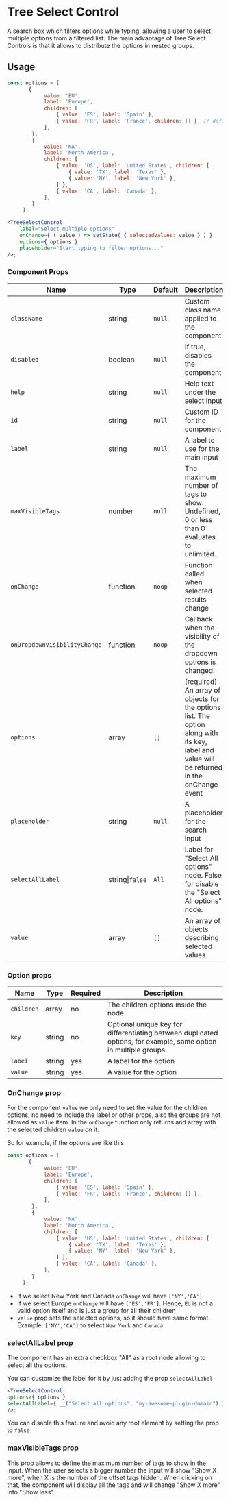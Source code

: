 # Tree Select Control

A search box which filters options while typing,
allowing a user to select multiple options from a filtered list.
The main advantage of Tree Select Controls is that it allows to distribute the options in nested groups. 

## Usage

```jsx
const options = [
       {
			value: 'EU',
			label: 'Europe',
			children: [
				{ value: 'ES', label: 'Spain' },
				{ value: 'FR', label: 'France', children: [] }, // defining children as [] is equivalent to don't have children
			],
		},
		{
			value: 'NA',
			label: 'North America',
			children: [
				{ value: 'US', label: 'United States', children: [
					{ value: 'TX', label: 'Texas' },
					{ value: 'NY', label: 'New York' },
				] },
				{ value: 'CA', label: 'Canada' },
			],
		}
     ];

<TreeSelectControl
	label="Select multiple options"
	onChange={ ( value ) => setState( { selectedValues: value } ) }
	options={ options }
	placeholder="Start typing to filter options..."
/>;
```

### Component Props

| Name                          | Type              | Default    | Description                                                                                                                                                     |
| ------------------------------| ------------------| ---------- | --------------------------------------------------------------------------------------------------------------------------------------------------------------- |
| `className`                   | string            | `null`     | Custom class name applied to the component                                                                                                                      |
| `disabled`                    | boolean           | `null`     | If true, disables the component                                                                                                                                 |
| `help`                        | string            | `null`     | Help text under the select input                                                                                                                                |
| `id`                          | string            | `null`     | Custom ID for the component                                                                                                                                     |
| `label`                       | string            | `null`     | A label to use for the main input                                                                                                                               |
| `maxVisibleTags`              | number            | `null`     | The maximum number of tags to show. Undefined, 0 or less than 0 evaluates to unlimited.                                                                         |
| `onChange`                    | function          | `noop`     | Function called when selected results change                                                                                                                    |
| `onDropdownVisibilityChange`  | function          | `noop`     | Callback when the visibility of the dropdown options is changed.                                                                                                |
| `options`                     | array             | `[]`       | (required) An array of objects for the options list. The option along with its key, label and value will be returned in the onChange event                      |
| `placeholder`                 | string            | `null`     | A placeholder for the search input                                                                                                                              |
| `selectAllLabel`              | string\|`false`   | `All`      | Label for "Select All options" node. False for disable the "Select All options" node.                                                                           |
| `value`                       | array             | `[]`       | An array of objects describing selected values.                                                                                                                 |

### Option props

| Name                          | Type              | Required   | Description                                                                                                                                                     |
| ------------------------------| ------------------| ---------- | --------------------------------------------------------------------------------------------------------------------------------------------------------------- |
| `children`                    | array             | no         | The children options inside the node                                                                                                                            |
| `key`                         | string            | no         | Optional unique key for differentiating between duplicated options, for example, same option in multiple groups                                                 |
| `label`                       | string            | yes        | A label for the option                                                                                                                                          |    
| `value`                       | string            | yes        | A value for the option                                                                                                                                          |

### OnChange prop 

For the component `value` we only need to set the value for the children options, no need to include the label or other props, also the groups are not allowed as `value` item. 
In the `onChange` function only returns and array with the selected children `value` on it.

So for example, if the options are like this
```jsx
const options = [
       {
			value: 'EU',
			label: 'Europe',
			children: [
				{ value: 'ES', label: 'Spain' },
				{ value: 'FR', label: 'France', children: [] }, 
			],
		},
		{
			value: 'NA',
			label: 'North America',
			children: [
				{ value: 'US', label: 'United States', children: [
					{ value: 'TX', label: 'Texas' },
					{ value: 'NY', label: 'New York' },
				] },
				{ value: 'CA', label: 'Canada' },
			],
		}
     ];
```

- If we select New York and Canada `onChange` will have `['NY','CA']`
- If we select Europe `onChange` will have `['ES','FR']`. Hence, `EU` is not a valid option itself and is just a group for all their children
- `value` prop sets the selected options, so it should have same format. Example: `['NY','CA']` to select `New York` and `Canada`

### selectAllLabel prop 

The component has an extra checkbox "All" as a root node allowing to select all the options.

You can customize the label for it by just adding the prop `selectAllLabel` 
```jsx
<TreeSelectControl
options={ options }
selectAllLabel={ __("Select all options", "my-awesome-plugin-domain") }
/>;
```

You can disable this feature and avoid any root element by setting the prop to `false` 


### maxVisibleTags prop

This prop allows to define the maximum number of tags to show in the input.
When the user selects a bigger number the input will show "Show X more", when X is the number of the offset tags hidden.
When clicking on that, the component will display all the tags and will change "Show X more" into "Show less" 
